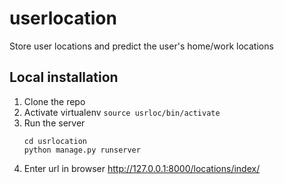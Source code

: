 # userlocation
Store user locations and predict the user's home/work locations

## Local installation
1. Clone the repo
2. Activate virtualenv
    ```source usrloc/bin/activate```
3. Run the server
   ```
   cd usrlocation
   python manage.py runserver   
   ```
 4. Enter url in browser
    http://127.0.0.1:8000/locations/index/
